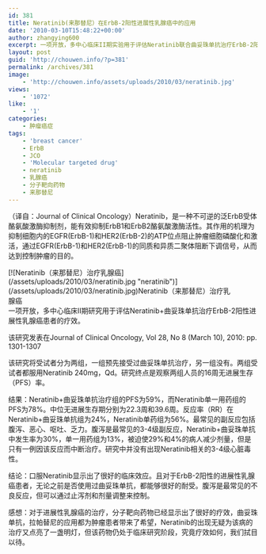 ```yaml
---
id: 381
title: Neratinib(来那替尼）在ErbB-2阳性进展性乳腺癌中的应用
date: '2010-03-10T15:48:22+00:00'
author: zhangying600
excerpt: 一项开放，多中心临床II期实验用于评估Neratinib联合曲妥珠单抗治疗ErbB-2阳性进展性乳腺癌患者的疗效。结论显示口服Neratinib显示出了很好的临床效应。且对于ErbB-2阳性的进展性乳腺癌患者，无论之前是否使用过曲妥珠单抗，都能够很好的耐受。腹泻是最常见的不良反应，但可以通过止泻剂和剂量调整来控制。
layout: post
guid: 'http://chouwen.info/?p=381'
permalink: /archives/381
image:
    - 'http://chouwen.info/assets/uploads/2010/03/neratinib.jpg'
views:
    - '1072'
like:
    - '1'
categories:
    - 肿瘤癌症
tags:
    - 'breast cancer'
    - ErbB
    - JCO
    - 'Molecular targeted drug'
    - neratinib
    - 乳腺癌
    - 分子靶向药物
    - 来那替尼
---
```


（译自：Journal of Clinical Oncology）Neratinib，是一种不可逆的泛ErbB受体酪氨酸激酶抑制剂，能有效抑制ErbB1和ErbB2酪氨酸激酶活性。其作用的机理为抑制细胞内的EGFR(ErbB-1)和HER2(ErbB-2)的ATP位点阻止肿瘤细胞磷酸化和激活，通过EGFR(ErbB-1)和HER2(ErbB-1)的同质和异质二聚体阻断下调信号，从而达到控制肿瘤的目的。

<div class="wp-caption aligncenter" id="attachment_390" style="width: 459px">[![Neratinib（来那替尼）治疗乳腺癌](/assets/uploads/2010/03/neratinib.jpg "neratinib")](/assets/uploads/2010/03/neratinib.jpg)Neratinib（来那替尼）治疗乳腺癌

</div>一项开放，多中心临床II期研究用于评估Neratinib+曲妥珠单抗治疗ErbB-2阳性进展性乳腺癌患者的疗效。

该研究发表在Journal of Clinical Oncology, Vol 28, No 8 (March 10), 2010: pp. 1301-1307

该研究将受试者分为两组，一组预先接受过曲妥珠单抗治疗，另一组没有。两组受试者都服用Neratinib 240mg，Qd。研究终点是观察两组人员的16周无进展生存（PFS）率。

结果：Neratinib+曲妥珠单抗治疗组的PFS为59%，而Neratinib单一用药组的PFS为78%。中位无进展生存期分别为22.3周和39.6周。反应率（RR）在Neratinib+曲妥珠单抗组为24%，Neratinib单药组为56%。最常见的副反应包括腹泻、恶心、呕吐、乏力。腹泻是最常见的3-4级副反应，Neratinib+曲妥珠单抗中发生率为30%，单一用药组为13%，被迫使29%和4%的病人减少剂量，但是只有一例因该反应而中断治疗。研究中并没有出现Neratinib相关的3-4级心脏毒性。

结论：口服Neratinib显示出了很好的临床效应。且对于ErbB-2阳性的进展性乳腺癌患者，无论之前是否使用过曲妥珠单抗，都能够很好的耐受。腹泻是最常见的不良反应，但可以通过止泻剂和剂量调整来控制。

感想：对于进展性乳腺癌的治疗，分子靶向药物已经显示出了很好的疗效，曲妥珠单抗，拉帕替尼的应用都为肿瘤患者带来了希望，Neratinib的出现无疑为该病的治疗又点亮了一盏明灯，但该药物仍处于临床研究阶段，究竟疗效如何，我们拭目以待。